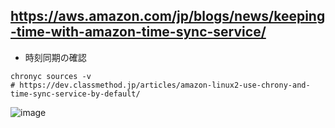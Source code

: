 https://aws.amazon.com/jp/blogs/news/keeping-time-with-amazon-time-sync-service/
- 

- 時刻同期の確認
```
chronyc sources -v
# https://dev.classmethod.jp/articles/amazon-linux2-use-chrony-and-time-sync-service-by-default/
```
![image](https://user-images.githubusercontent.com/45380191/115181751-915a5900-a113-11eb-8d5d-46c8d850a02d.png)
